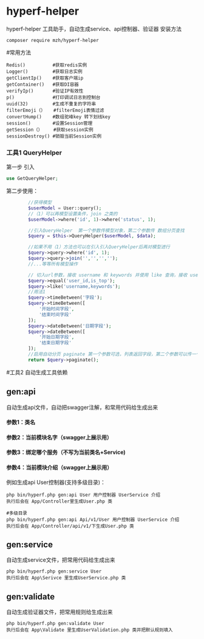 # hyperf-helper
hyperf-helper 工具助手，自动生成service、api控制器、验证器
安装方法
```shell script
composer require mzh/hyperf-helper
```

#常用方法
````
Redis()          #获取redis实例
Logger()         #获取日志实例
getClientIp()    #获取客户端ip
getContainer()   #获取DI容器
verifyIp()       #验证IP有效性
p()              #打印调试日志到控制台
uuid(32)         #生成不重复的字符串
filterEmoji（）   #filterEmoji表情过滤
convertHump()    #数组驼峰key 转下划线key
session()        #设置Session管理
getSession（）    #获取session实例
sessionDestroy() #销毁当前Session实例
````

### 工具1 QueryHelper
第一步 引入 
```php
use GetQueryHelper;
```

第二步使用：
```php
        //获得模型
        $userModel = User::query();
        //（1）可以再模型设置条件，join 之类的
        $userModel->where('id', 1)->where('status', 1);

        //引入QueryHelper  第一个参数传模型对象，第二个参数传 数组分页查找
        $query = $this->QueryHelper($userModel, $data);

        //如果不用（1）方法也可以在引入引入QueryHelper后再对模型进行
        $query->query->where('id', 1);
        $query->query->join('','','','');
        //...等等所有模型操作

        // 切入url参数，接收 username 和 keywords 并使用 like 查询，接收 user_id is_top 使用 eq 查询
        $query->equal('user_id,is_top');
        $query->like('username,keywords');
        //用法1
        $query->timeBetween('字段');
        $query->timeBetween([
            '开始时间字段',
            '结束时间字段'
        ]);
        $query->dateBetween('日期字段');
        $query->dateBetween([
            '开始日期字段',
            '结束日期字段'
        ]);
        //启用自动分页 paginate 第一个参数可选，列表返回字段，第二个参数可以传一个匿名函数 可以再里面修改返回列表集合
        return $query->paginate();

``` 

#工具2 自动生成工具依赖
## gen:api
自动生成api文件，自动把swagger注解，和常用代码给生成出来
#### 参数1：类名
#### 参数2：当前模块名字（swagger上展示用）
#### 参数3：绑定哪个服务（不写为当前类名+Service)
#### 参数4：当前模块介绍（swagger上展示用）
例如生成api User控制器(支持多级目录)：
```shell script
php bin/hyperf.php gen:api User 用户控制器 UserService 介绍
执行后会在 App/Controller里生成User.php 类

#多级目录
php bin/hyperf.php gen:api Api/v1/User 用户控制器 UserService 介绍
执行后会在 App/Controller/api/v1/下生成User.php 类
```

## gen:service
自动生成service文件，把常用代码给生成出来

```shell script
php bin/hyperf.php gen:service User
执行后会在 App\Serivce 里生成UserService.php 类

```

## gen:validate
自动生成验证器文件，把常用规则给生成出来

```shell script
php bin/hyperf.php gen:validate User
执行后会在 App\Validate 里生成UserValidation.php 类并把默认规则填入
```